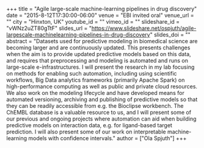 +++
title = "Agile large-scale machine-learning pipelines in drug discovery"
date = "2015-8-12T17:30:00-06:00"
venue = "EBI invited oral"
venue_url = ""
city = "Hinxton, UK"
youtube_id = ""
vimeo_id = ""
slideshare_id = "vWNz2uZT80gTtF"
slides_url = "https://www.slideshare.net/ospjuth/agile-largescale-machinelearning-pipelines-in-drug-discovery"
slides_doi = ""
abstract = "Datasets used for predictive modeling in biomedical science are becoming larger and are continuously updated. This presents challenges when the aim is to provide updated predictive models based on this data, and requires that preprocessing and modeling is automated and runs on large-scale e-infrastructures. I will present the research in my lab focusing on methods for enabling such automation, including using scientific workflows, Big Data analytics frameworks (primarily Apache Spark) on high-performance computing as well as public and private cloud resources. We also work on the modeling lifecycle and have developed means for automated versioning, archiving and publishing of predictive models so that they can be readily accessible from e.g. the Bioclipse workbench. The ChEMBL database is a valuable resource to us, and I will present some of our previous and ongoing projects where automation can aid when building predictive models on interaction data, e.g. for ligand-based target prediction. I will also present some of our work on interpretable machine-learning models with confidence intervals."
author = ["Ola Spjuth"]
+++


